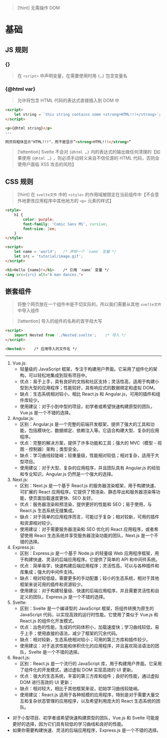 
> [!hint] 无需操作 DOM

# 基础
## JS 规则
### {}

> 在 `<sript>` 中声明变量，在需要使用时用 `{…}` 包含变量名

### {@html var}

> 允许将包含 HTML 代码的表达式直接插入到 DOM 中

```html
<script>
	let string = `this string contains some <strong>HTML!!!</strong>`;
</script>

<p>{@html string}</p>
---

网页将粗体显示"HTML!!!"，而不是显示”<strong>HTML!!!</strong>“
```

> [!attention] Svelte 不会对 `{@html …}` 内的表达式的输出做任何清理的【如果使用 `{@html …}` ，则必须手动转义来自不信任源的 HTML 代码，否则会使用户面临 XSS 攻击的风险】

## CSS 规则

> [!hint] 在 `svelte文件` 中的 `<style>` 的作用域被限定在当前组件中【不会意外地更改应用程序中其他地方的 `<p>` 元素的样式】

```html
<style>
	h1 {
		color: purple;
		font-family: 'Comic Sans MS', cursive;
		font-size: 2em;
	}
</style>

<script>
	let name = 'world';   /* 声明一个 `name` 变量 */
	let src = 'tutorial/image.gif';
</script>

<h1>Hello {name}!</h1>    /* 引用 `name` 变量 */
<img src={src} alt="A man dances.">
```

## 嵌套组件

> 将整个网页放在一个组件中是不切实际的，所以我们需要从其他 `svelte文件` 中导入组件

> [!attention] 导入的组件的名称的首字母大写

```html
<script>
	import Nested from './Nested.svelte';    /* 导入 */
</script>

<Nested/>    /* 应用导入的文件名 */
```

---

1. Vue.js:
    - 轻量级的 JavaScript 框架，专注于构建用户界面。它采用了组件化的架构，可以轻松地集成到现有项目中。
    - 优点：易于上手，具有良好的文档和社区支持；灵活性高，适用于构建小型到大型的应用程序；性能较好，具有响应式的数据绑定和虚拟 DOM。
    - 缺点：生态系统相对较小，相比 React.js 和 Angular.js，可用的插件和组件库较少。
    - 使用建议：对于小到中型的项目，初学者或希望快速构建原型的团队，Vue.js 是一个不错的选择。
2. Angular.js:
    - 区别：Angular.js 是一个完整的前端开发框架，提供了强大的工具和功能，包括模块化、数据绑定、依赖注入等。它适合构建大型、复杂的应用程序。
    - 优点：完整的解决方案，提供了许多功能和工具；强大的 MVC（模型 - 视图 - 控制器）架构；类型安全。
    - 缺点：学习曲线较陡峭；较重量级，性能相对较低；相对复杂，适用于大型项目。
    - 使用建议：对于大型、复杂的应用程序，并且团队具有 Angular.js 的经验和专业知识，Angular.js 仍然是一个强大的选择。
3. Next.js:
    - 区别：Next.js 是一个基于 React.js 的服务器渲染框架，用于构建快速、可扩展的 React 应用程序。它提供了预渲染、静态导出和服务器渲染等功能，使页面加载速度更快、SEO 友好。
    - 优点：服务器渲染和预渲染，提供更好的性能和 SEO；易于使用，与 React.js 生态系统无缝集成。
    - 缺点：对于简单的应用程序而言，可能过于复杂；相对较新，可用的插件和资源相对较少。
    - 使用建议：对于需要服务器渲染和 SEO 优化的 React 应用程序，或者希望使用 React 生态系统并享受服务器渲染功能的团队，Next.js 是一个不错的选择。
4. Express.js:
    - 区别：Express.js 是一个基于 Node.js 的轻量级 Web 应用程序框架，用于构建快速、灵活的后端应用程序。它提供了简单的 API 和中间件系统。
    - 优点：简单易学，快速构建后端应用程序；灵活性高，可以与各种插件和库集成；强大的中间件支持。
    - 缺点：相对较低级，需要更多的手动配置；较小的生态系统，相对于其他框架来说可用的插件和资源较少。
    - 使用建议：对于构建轻量级、快速的后端应用程序，并且需要灵活性和自定义的团队，Express.js 是一个不错的选择。
5. Svelte:
    - 区别：Svelte 是一个编译型的 JavaScript 框架，将组件转换为原生的 JavaScript 代码，以实现高效的运行时性能。它使用了类似于 Vue.js 和 React.js 的组件化开发模式。
    - 优点：出色的性能，生成的代码体积小，加载速度快；学习曲线较低，易于上手；使用直接的语法，减少了框架的冗余代码。
    - 缺点：相对较新，生态系统相对较小；可用的第三方库和插件较少。
    - 使用建议：对于追求性能和体积优化的应用程序，并且喜欢简洁语法的团队，Svelte 是一个不错的选择。
6. React.js:
    - 区别：React.js 是一个流行的 JavaScript 库，用于构建用户界面。它采用了组件化的开发模式，通过虚拟 DOM 实现高效的 UI 更新。
    - 优点：强大的生态系统，丰富的第三方库和组件；良好的性能，通过虚拟 DOM 进行高效的 UI 更新；
    - 缺点：相对较大，相比于其他框架来说，初始学习曲线较陡峭。
    - 使用建议：React.js 适用于各种规模的应用程序，特别是对于需要大量交互和复杂状态管理的应用程序，以及希望利用庞大的 React 生态系统的团队。


- 对于小型项目、初学者或希望快速构建原型的团队，Vue.js 和 Svelte 可能是更好的选择，因为它们具有较低的学习曲线和良好的性能。
- 如果你需要构建快速、灵活的后端应用程序，Express.js 是一个不错的选择。
